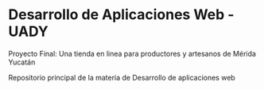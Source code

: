 # Desarrollo de Aplicaciones Web - UADY

Proyecto Final: Una tienda en linea para productores y artesanos de Mérida Yucatán

Repositorio principal de la materia de Desarrollo de aplicaciones web
